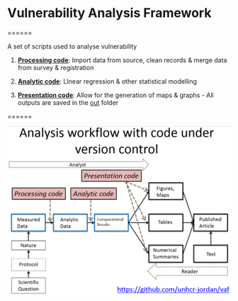 # Vulnerability Analysis Framework

======

A set of scripts used to analyse vulnerability

1. **[Processing code](../../tree/master/code/processing_code)**: Import data from source, clean records & merge data from survey & registration

2. **[Analytic code](../../tree/master/code/analytic_code)**: LInear regression & other statistical modelling

3. **[Presentation code](../../tree/master/code/presentation_code)**: Allow for the generation of maps & graphs - All outputs are saved in the [out](../../tree/master/out) folder

======


[![Analysis Workflow](https://github.com/unhcr-jordan/vaf/blob/master/doc/analysis.png)](#features)
